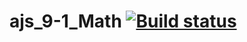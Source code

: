 # ajs_9-1_Math [![Build status](https://ci.appveyor.com/api/projects/status/9ujl5ff68arao5ik?svg=true)](https://ci.appveyor.com/project/SergeStepanov/ajs-9-1-math)